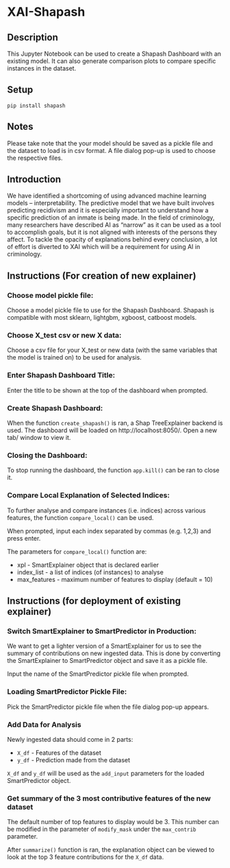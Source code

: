 # XAI-Shapash

## Description

This Jupyter Notebook can be used to create a Shapash Dashboard with an existing model. It can also generate comparison plots to compare specific instances in the dataset.

## Setup

`pip install shapash`

## Notes

Please take note that the your model should be saved as a pickle file and the dataset to load is in csv format. A file dialog pop-up is used to choose the respective files. 

## Introduction

We have identified a shortcoming of using advanced machine learning models – interpretability. The predictive model that we have built involves predicting recidivism and it is especially important to understand how a specific prediction of an inmate is being made. In the field of criminology, many researchers have described AI as “narrow” as it can be used as a tool to accomplish goals, but it is not aligned with interests of the persons they affect. To tackle the opacity of explanations behind every conclusion, a lot of effort is diverted to XAI which will be a requirement for using AI in criminology. 

## Instructions (For creation of new explainer)

### Choose model pickle file:

Choose a model pickle file to use for the Shapash Dashboard. Shapash is compatible with most sklearn, lightgbm, xgboost, catboost models. 

### Choose X_test csv or new X data:

Choose a csv file for your X_test or new data (with the same variables that the model is trained on) to be used for analysis.

### Enter Shapash Dashboard Title:

Enter the title to be shown at the top of the dashboard when prompted.

### Create Shapash Dashboard:

When the function `create_shapash()` is ran, a Shap TreeExplainer backend is used. The dashboard will be loaded on http://localhost:8050/. Open a new tab/ window to view it.

### Closing the Dashboard:

To stop running the dashboard, the function `app.kill()` can be ran to close it.

### Compare Local Explanation of Selected Indices:

To further analyse and compare instances (i.e. indices) across various features, the function `compare_local()` can be used. 

When prompted, input each index separated by commas (e.g. 1,2,3) and press enter.

The parameters for `compare_local()` function are:
* xpl - SmartExplainer object that is declared earlier
* index_list - a list of indices (of instances) to analyse
* max_features - maximum number of features to display (default = 10)

## Instructions (for deployment of existing explainer)

### Switch SmartExplainer to SmartPredictor in Production:

We want to get a lighter version of a SmartExplainer for us to see the summary of contributions on new ingested data. This is done by converting the SmartExplainer to SmartPredictor object and save it as a pickle file.

Input the name of the SmartPredictor pickle file when prompted.

### Loading SmartPredictor Pickle File:

Pick the SmartPredictor pickle file when the file dialog pop-up appears.

### Add Data for Analysis

Newly ingested data should come in 2 parts: 
* `X_df` - Features of the dataset
* `y_df` - Prediction made from the dataset

`X_df` and `y_df` will be used as the `add_input` parameters for the loaded SmartPredictor object.

### Get summary of the 3 most contributive features of the new dataset

The default number of top features to display would be 3. This number can be modified in the parameter of `modify_mask` under the `max_contrib` parameter. 

After `summarize()` function is ran, the explanation object can be viewed to look at the top 3 feature contributions for the `X_df` data. 
